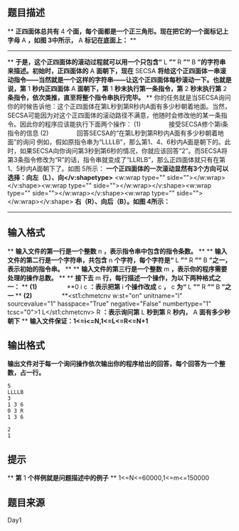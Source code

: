 


## 题目描述
** **正四面体总共有** 4 **个面，每个面都是一个正三角形。现在把它的一个面标记上字母** A **，如图 3中所示，** A **标记在底面上：** ** 
** **** ** 
** **于是，这个正四面体的滚动过程就可以用一个只包含“** L **”“** R **”“** B **”的字符串来描述。初始时，正四面体的** A **面朝下，现在** SECSA **将给这个正四面体一串滚动指令——当然就是一个这样的字符串——让这个正四面体每秒滚动一下。也就是说，第** 1 **秒内正四面体** A **面朝下，第** 1 **秒末执行第一条指令，第** 2 **秒末执行第** 2 **条指令，依次类推，直至将整个指令串执行完毕。** ** 
你的任务就是当SECSA询问你的时候告诉他：这个正四面体在第L秒到第R秒内A面有多少秒朝着地面。当然，SECSA可能因为对这个正四面体的滚动路径不满意，他随时会修改他的某一条指令。因此你的程序应该能执行下面两个操作：
(1)                接受SECSA修个第i条指令的信息
(2)                回答SECSA的“在第L秒到第R秒内A面有多少秒朝着地面”的询问
例如，假如原指令串为“LLLLB”，那么第1、4、6秒内A面是朝下的。此时，如果SECSA向你询问第3秒到第6秒的情况，你就应该回答“2”。而SECSA将第3条指令修改为“R”的话，指令串就变成了“LLRLB”，那么正四面体就只有在第1、5秒内A面朝下了。如图 5所示：
**一个正四面体的一次滚动显然有3个方向可以选择：向左（L）、向</v:shapetype>** <w:wrap type="" side=""></w:wrap></v:shape><w:wrap type="" side=""></w:wrap></v:shape><w:wrap type="" side=""></w:wrap></v:shape><w:wrap type="" side=""></w:wrap></v:shape> **右（R）、向后（B）。如图 4所示：** 
**** 
## 输入格式
** **输入文件的第一行是一个整数** n **，表示指令串中包含的指令条数。** ** 
** **输入文件的第二行是一个字符串，共包含** n **个字符，每个字符是“** L **”“** R **”“** B **”之一，表示初始的指令串。** ** 
** **输入文件的第三行是一个整数** m **，表示你的程序需要处理的操作总数。** ** 
** **接下去** m **行，每行描述一个操作，为以下两种格式之一：** ** 
**(1)**                  **0 i c **：表示把第** i **个操作改成** c **，** c **为“** L **”“** R **”“** B **”之一** ** 
**(2)**                  **<st1:chmetcnv w:st="on" unitname="l" sourcevalue="1" hasspace="True" negative="False" numbertype="1" tcsc="0">1 L</st1:chmetcnv> R **：表示询问第** L **秒到第** R **秒内，** A **面有多少秒朝下** ** 
**输入文件保证：1<=i<=N,1<=L<=R<=N+1** 
## 输出格式
**输出文件对于每一个询问操作依次输出你的程序给出的回答，每个回答为一个整数，占一行。** 

```input1
5
LLLLB
3
1 3 6
0 3 R
1 3 6

```
```output1
2
1
```

## 提示
** **第** 1 **个样例就是问题描述中的例子** ** 
1<=N<=60000,1<=m<=150000
## 题目来源
Day1


